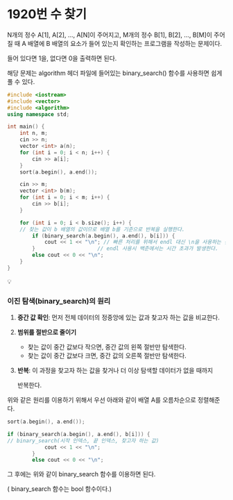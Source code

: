 # 1920번 수 찾기

N개의 정수 A[1], A[2], …, A[N]이 주어지고, M개의 정수 B[1], B[2], …, B[M]이 주어질 때 A 배열에 B 배열의 요소가 들어 있는지 확인하는 프로그램을 작성하는 문제이다.

들어 있다면 1을, 없다면 0을 출력하면 된다.

해당 문제는 algorithm 헤더 파일에 들어있는 binary_search() 함수를 사용하면 쉽게 풀 수 있다.

```cpp
#include <iostream>
#include <vector>
#include <algorithm>
using namespace std;

int main() {
	int n, m;
	cin >> n;
	vector <int> a(n);
	for (int i = 0; i < n; i++) {
		cin >> a[i];
	}
	sort(a.begin(), a.end());

	cin >> m;
	vector <int> b(m);
	for (int i = 0; i < m; i++) {
		cin >> b[i];
	}

	for (int i = 0; i < b.size(); i++) {
	// 찾는 값이 b 배열의 값이므로 배열 b를 기준으로 반복을 실행한다.
		if (binary_search(a.begin(), a.end(), b[i])) {
			cout << 1 << "\n"; // 빠른 처리를 위해서 endl 대신 \n을 사용하는 것이 좋다.
		}                    // endl 사용시 백준에서는 시간 초과가 발생한다.
		else cout << 0 << "\n";
	}
}
```

<aside>
💡

### 이진 탐색(binary_search)의 원리

1. **중간 값 확인**: 먼저 전체 데이터의 정중앙에 있는 값과 찾고자 하는 값을 비교한다.
2. **범위를 절반으로 줄이기**
    - 찾는 값이 중간 값보다 작으면, 중간 값의 왼쪽 절반만 탐색한다.
    - 찾는 값이 중간 값보다 크면, 중간 값의 오른쪽 절반만 탐색한다.
3. **반복**: 이 과정을 찾고자 하는 값을 찾거나 더 이상 탐색할 데이터가 없을 때까지
    
    반복한다.
    
</aside>

위와 같은 원리를 이용하기 위해서 우선 아래와 같이 배열 A를 오름차순으로 정렬해준다.

```cpp
sort(a.begin(), a.end());
```

```cpp
if (binary_search(a.begin(), a.end(), b[i])) {
// binary_search(시작 인덱스, 끝 인덱스, 찾고자 하는 값)
			cout << 1 << "\n";
		}
		else cout << 0 << "\n";
```

그 후에는 위와 같이 binary_search 함수를 이용하면 된다.

( binary_search 함수는 bool 함수이다.)